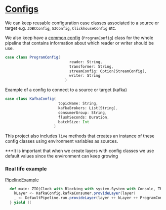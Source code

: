 # [Configs](src/main/scala/com/libertexgroup/configs)

We can keep reusable configuration case classes associated to a source or target e.g. `JDBCConfig`, `S3Config`, `ClickhouseConfig` etc.

We also keep have a [common config](src/main/scala/com/libertexgroup/configs/ProgramConfig.scala) (`ProgramConfig`) class for the whole pipeline that contains information about which reader or writer should be use.
```scala
case class ProgramConfig(
                             reader: String,
                             transformer: String,
                             streamConfig: Option[StreamConfig],
                             writer: String
                           )
```

Example of a config to connect to a source or target (kafka)
```scala
case class KafkaConfig(
                        topicName: String,
                        kafkaBrokers: List[String],
                        consumerGroup: String,
                        flushSeconds: Duration,
                        batchSize: Int
                      )
```
This project also includes `live` methods that creates an instance of these config classes using environment variables as sources.

***It is important that when we create layers with config classes we use default values since the environment can keep growing

### Real life example
[PipelineExample](src/main/scala/com/libertexgroup/PipelineExample.scala)
```scala
  def main: ZIO[Clock with Blocking with system.System with Console, Throwable, Unit] = for {
    kLayer <- KafkaConfig.kafkaConsumer.provideLayer(layer)
    _ <- DefaultPipeline.run.provideLayer(layer ++ kLayer ++ ProgramConfig.fromJsonString(configJson))
  } yield ()
```
